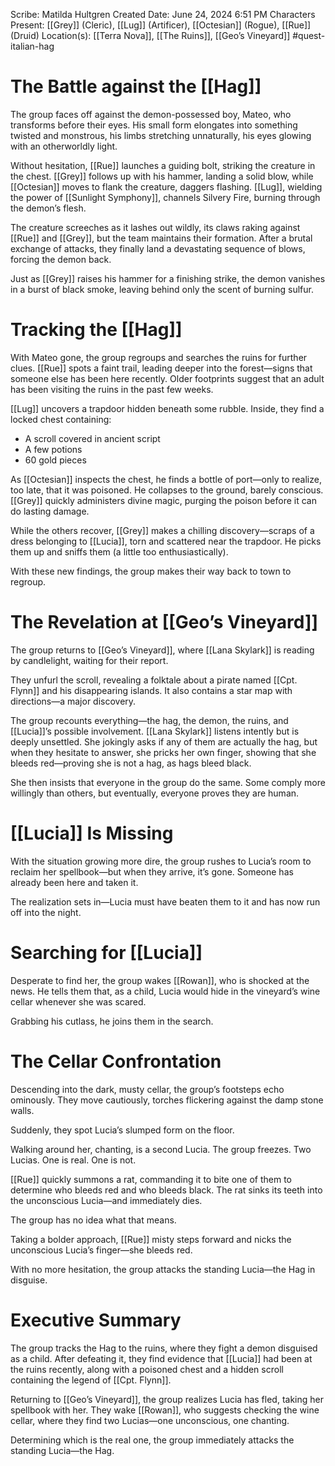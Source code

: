 Scribe: Matilda Hultgren
Created Date: June 24, 2024 6:51 PM
Characters Present: [[Grey]] (Cleric), [[Lug]] (Artificer), [[Octesian]] (Rogue), [[Rue]] (Druid)
Location(s): [[Terra Nova]], [[The Ruins]], [[Geo’s Vineyard]]
#quest-italian-hag
# The Battle against the [[Hag]]
The group faces off against the demon-possessed boy, Mateo, who transforms before their eyes. His small form elongates into something twisted and monstrous, his limbs stretching unnaturally, his eyes glowing with an otherworldly light.

Without hesitation, [[Rue]] launches a guiding bolt, striking the creature in the chest. [[Grey]] follows up with his hammer, landing a solid blow, while [[Octesian]] moves to flank the creature, daggers flashing. [[Lug]], wielding the power of [[Sunlight Symphony]], channels Silvery Fire, burning through the demon’s flesh.

The creature screeches as it lashes out wildly, its claws raking against [[Rue]] and [[Grey]], but the team maintains their formation. After a brutal exchange of attacks, they finally land a devastating sequence of blows, forcing the demon back.

Just as [[Grey]] raises his hammer for a finishing strike, the demon vanishes in a burst of black smoke, leaving behind only the scent of burning sulfur.
# Tracking the [[Hag]]
With Mateo gone, the group regroups and searches the ruins for further clues. [[Rue]] spots a faint trail, leading deeper into the forest—signs that someone else has been here recently. Older footprints suggest that an adult has been visiting the ruins in the past few weeks.

[[Lug]] uncovers a trapdoor hidden beneath some rubble. Inside, they find a locked chest containing:
- A scroll covered in ancient script
- A few potions
- 60 gold pieces

As [[Octesian]] inspects the chest, he finds a bottle of port—only to realize, too late, that it was poisoned. He collapses to the ground, barely conscious. [[Grey]] quickly administers divine magic, purging the poison before it can do lasting damage.

While the others recover, [[Grey]] makes a chilling discovery—scraps of a dress belonging to [[Lucia]], torn and scattered near the trapdoor. He picks them up and sniffs them (a little too enthusiastically).

With these new findings, the group makes their way back to town to regroup.
# The Revelation at [[Geo’s Vineyard]]
The group returns to [[Geo’s Vineyard]], where [[Lana Skylark]] is reading by candlelight, waiting for their report.

They unfurl the scroll, revealing a folktale about a pirate named [[Cpt. Flynn]] and his disappearing islands. It also contains a star map with directions—a major discovery.

The group recounts everything—the hag, the demon, the ruins, and [[Lucia]]’s possible involvement. [[Lana Skylark]] listens intently but is deeply unsettled. She jokingly asks if any of them are actually the hag, but when they hesitate to answer, she pricks her own finger, showing that she bleeds red—proving she is not a hag, as hags bleed black.

She then insists that everyone in the group do the same. Some comply more willingly than others, but eventually, everyone proves they are human.
# [[Lucia]] Is Missing
With the situation growing more dire, the group rushes to Lucia’s room to reclaim her spellbook—but when they arrive, it’s gone. Someone has already been here and taken it.

The realization sets in—Lucia must have beaten them to it and has now run off into the night.
# Searching for [[Lucia]]
Desperate to find her, the group wakes [[Rowan]], who is shocked at the news. He tells them that, as a child, Lucia would hide in the vineyard’s wine cellar whenever she was scared.

Grabbing his cutlass, he joins them in the search.
# The Cellar Confrontation
Descending into the dark, musty cellar, the group’s footsteps echo ominously. They move cautiously, torches flickering against the damp stone walls.

Suddenly, they spot Lucia’s slumped form on the floor.

Walking around her, chanting, is a second Lucia.
The group freezes.
Two Lucias.
One is real. One is not.

[[Rue]] quickly summons a rat, commanding it to bite one of them to determine who bleeds red and who bleeds black. The rat sinks its teeth into the unconscious Lucia—and immediately dies.

The group has no idea what that means.

Taking a bolder approach, [[Rue]] misty steps forward and nicks the unconscious Lucia’s finger—she bleeds red.

With no more hesitation, the group attacks the standing Lucia—the Hag in disguise.
# Executive Summary
The group tracks the Hag to the ruins, where they fight a demon disguised as a child. After defeating it, they find evidence that [[Lucia]] had been at the ruins recently, along with a poisoned chest and a hidden scroll containing the legend of [[Cpt. Flynn]].

Returning to [[Geo’s Vineyard]], the group realizes Lucia has fled, taking her spellbook with her. They wake [[Rowan]], who suggests checking the wine cellar, where they find two Lucias—one unconscious, one chanting.

Determining which is the real one, the group immediately attacks the standing Lucia—the Hag.